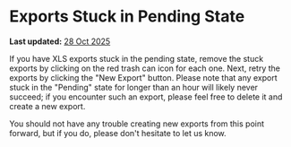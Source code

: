 # Exports Stuck in Pending State
**Last updated:** <a href="https://github.com/kobotoolbox/docs/blob/01270a828ec846731411368326ba58114adda98e/source/stuck_in_pending.md" class="reference">28 Oct 2025</a>


If you have XLS exports stuck in the pending state, remove the stuck exports by clicking on the red trash can icon for each one. Next, retry the exports by clicking the "New Export" button. Please note that any export stuck in the "Pending" state for longer than an hour will likely never succeed; if you encounter such an export, please feel free to delete it and create a new export.

You should not have any trouble creating new exports from this point forward, but if you do, please don't hesitate to let us know.
